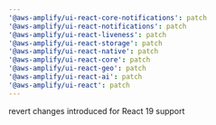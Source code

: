 ```yaml
---
'@aws-amplify/ui-react-core-notifications': patch
'@aws-amplify/ui-react-notifications': patch
'@aws-amplify/ui-react-liveness': patch
'@aws-amplify/ui-react-storage': patch
'@aws-amplify/ui-react-native': patch
'@aws-amplify/ui-react-core': patch
'@aws-amplify/ui-react-geo': patch
'@aws-amplify/ui-react-ai': patch
'@aws-amplify/ui-react': patch
---
```


revert changes introduced for React 19 support
